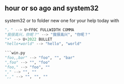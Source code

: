 ## hour or so ago and system32
system32 or to folder new one for your help today with
```win.py
"，" --> U+FF0C FULLWIDTH COMMA
"我很高兴，你呢？" --> "我很高兴", "你呢？"
"•" --> U+2022 BULLET
"hello•world" --> "hello", "world"

```win.py
"foo,,bar" --> "foo", "", "bar"
",foo" --> "", "foo"
"foo," --> "foo", ""
"," --> "", ""
",," --> "", "", ""